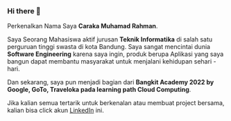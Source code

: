 ### Hi there 👋

Perkenalkan Nama Saya **Caraka Muhamad Rahman**.

Saya Seorang Mahasiswa aktif jurusan **Teknik Informatika** di salah satu perguruan tinggi swasta di kota Bandung.
Saya sangat mencintai dunia **Software Engineering** karena saya ingin, produk berupa Aplikasi yang saya bangun dapat membantu masyarakat untuk menjalani
kehidupan sehari - hari.

Dan sekarang, saya pun menjadi bagian dari **Bangkit Academy 2022 by Google, GoTo, Traveloka pada learning path Cloud Computing**.

Jika kalian semua tertarik untuk berkenalan atau membuat project bersama, kalian bisa click akun [LinkedIn](https://www.linkedin.com/in/caraka-muhamad-rahman-0504741b9/) ini.  
<!--
**CarakaMuhamadRahman/CarakaMuhamadRahman** is a ✨ _special_ ✨ repository because its `README.md` (this file) appears on your GitHub profile.

Here are some ideas to get you started:

- 🔭 I’m currently working on ...
- 🌱 I’m currently learning ...
- 👯 I’m looking to collaborate on ...
- 🤔 I’m looking for help with ...
- 💬 Ask me about ...
- 📫 How to reach me: ...
- 😄 Pronouns: ...
- ⚡ Fun fact: ...
-->
